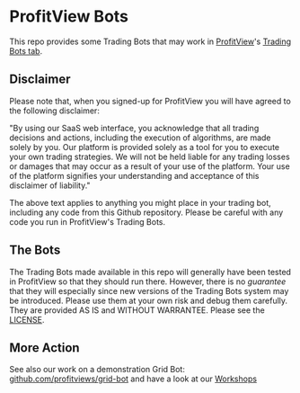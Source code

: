 # ProfitView Bots

This repo provides some Trading Bots that may work in [ProfitView](https://profitview.net/)'s [Trading Bots tab](https://profitview.net/trading/bots).

## Disclaimer

Please note that, when you signed-up for ProfitView you will have agreed to the following disclaimer:

"By using our SaaS web interface, you acknowledge that all trading decisions and actions, including the execution of algorithms, are made solely by you. Our platform is provided solely as a tool for you to execute your own trading strategies. We will not be held liable for any trading losses or damages that may occur as a result of your use of the platform. Your use of the platform signifies your understanding and acceptance of this disclaimer of liability."

The above text applies to anything you might place in your trading bot, including any code from this Github repository.  Please be careful with any code you run in ProfitView's Trading Bots.

## The Bots

The Trading Bots made available in this repo will generally have been tested in ProfitView so that they should run there.  However, there is no *guarantee* that they will especially since new versions of the Trading Bots system may be introduced.  Please use them at your own risk and debug them carefully.  They are provided AS IS and WITHOUT WARRANTEE.  Please see the [LICENSE](/LICENSE).

## More Action

See also our work on a demonstration Grid Bot: [github.com/profitviews/grid-bot](https://github.com/profitviews/grid-bot) and have a look at our [Workshops](https://github.com/profitviews/workshops)
